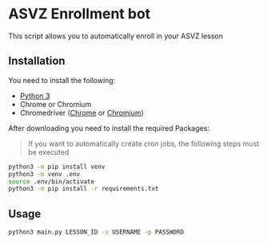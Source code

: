 # ASVZ Enrollment bot
This script allows you to automatically enroll in your ASVZ lesson

## Installation
You need to install the following:
- [Python 3](https://www.python.org/downloads/)
- Chrome or Chromium
- Chromedriver ([Chrome](https://sites.google.com/a/chromium.org/chromedriver/downloads) or [Chromium](https://chromedriver.chromium.org/downloads))

After downloading you need to install the required Packages:
> If you want to automatically create cron jobs, the following steps must be executed 
```bash
python3 -m pip install venv
python3 -m venv .env
source .env/bin/activate
python3 -m pip install -r requirements.txt
```

## Usage
```bash
python3 main.py LESSON_ID -u USERNAME -p PASSWORD
```
